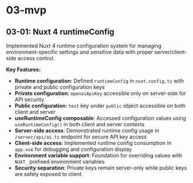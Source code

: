 # 03-mvp

## 03-01: Nuxt 4 runtimeConfig

Implemented Nuxt 4 runtime configuration system for managing environment-specific settings and sensitive data with proper server/client-side access control.

**Key Features:**

- **Runtime configuration**: Defined `runtimeConfig` in `nuxt.config.ts` with private and public configuration keys
- **Private configuration**: `openaiApiKey` accessible only on server-side for API security
- **Public configuration**: `test` key under `public` object accessible on both client and server
- **useRuntimeConfig composable**: Accessed configuration values using `useRuntimeConfig()` in both client and server contexts
- **Server-side access**: Demonstrated runtime config usage in `/server/api/ai.ts` endpoint for secure API key access
- **Client-side access**: Implemented runtime config consumption in `app.vue` for debugging and configuration display
- **Environment variable support**: Foundation for overriding values with `NUXT_` prefixed environment variables
- **Security separation**: Private keys remain server-only while public keys are safely exposed to client
